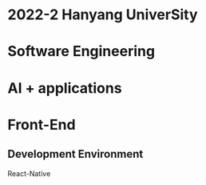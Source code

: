 # 2022-2 Hanyang UniverSity

# Software Engineering

# AI + applications

# Front-End

## Development Environment

React-Native
